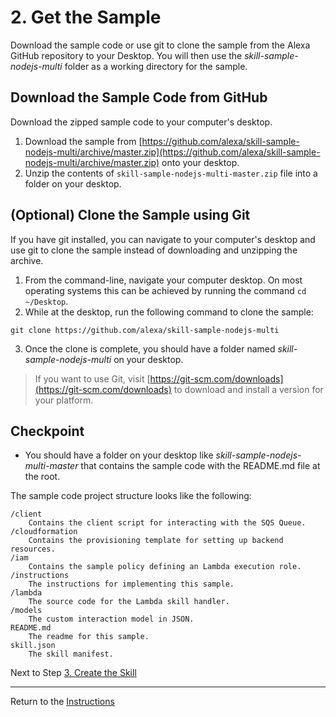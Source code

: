 # 2. Get the Sample

Download the sample code or use git to clone the sample from the Alexa GitHub repository to your Desktop. You will then use the *skill-sample-nodejs-multi* folder as a working directory for the sample.

## Download the Sample Code from GitHub

Download the zipped sample code to your computer's desktop.

1. Download the sample from [https://github.com/alexa/skill-sample-nodejs-multi/archive/master.zip](https://github.com/alexa/skill-sample-nodejs-multi/archive/master.zip) onto your desktop.
2. Unzip the contents of `skill-sample-nodejs-multi-master.zip` file into a folder on your desktop.

## (Optional) Clone the Sample using Git

If you have git installed, you can navigate to your computer's desktop and use git to clone the sample instead of downloading and unzipping the archive.

1. From the command-line, navigate your computer desktop. On most operating systems this can be achieved by running the command `cd ~/Desktop`.
2. While at the desktop, run the following command to clone the sample:
```
git clone https://github.com/alexa/skill-sample-nodejs-multi
```
3. Once the clone is complete, you should have a folder named *skill-sample-nodejs-multi* on your desktop.

> If you want to use Git, visit [https://git-scm.com/downloads](https://git-scm.com/downloads) to download and install a version for your platform.

## Checkpoint
- You should have a folder on your desktop like *skill-sample-nodejs-multi-master* that contains the sample code with the README.md file at the root.

The sample code project structure looks like the following:

```
/client
	Contains the client script for interacting with the SQS Queue.
/cloudformation
	Contains the provisioning template for setting up backend resources.
/iam
	Contains the sample policy defining an Lambda execution role.
/instructions
	The instructions for implementing this sample.
/lambda
	The source code for the Lambda skill handler.
/models
	The custom interaction model in JSON.
README.md
	The readme for this sample.
skill.json
	The skill manifest.
```

Next to Step [3. Create the Skill](create-the-skill.md)

___
Return to the [Instructions](README.md)
